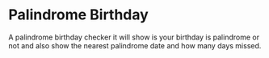 # Palindrome Birthday
 A palindrome birthday checker it will show is your birthday is palindrome or not and also show the  nearest palindrome date and how many days missed. 
